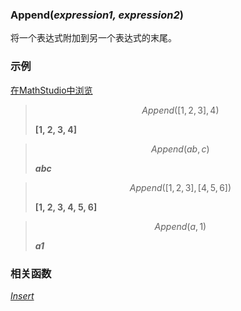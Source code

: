 ### Append(*expression1, expression2*)

将一个表达式附加到另一个表达式的末尾。

### 示例

[在MathStudio中浏览](http://mathstud.io/?input[0]=QXBwZW5kKFsxLDIsM10sNCk%3D&input[1]=QXBwZW5kKGFiLGMp&input[2]=QXBwZW5kKFsxLDIsM10sWzQsNSw2XSk%3D&input[3]=QXBwZW5kKGEsMSk%3D)

> ```math
> Append([1, 2, 3], 4)
> ```
>
> **[1, 2, 3, 4]**

> ```math
> Append(ab, c)
> ```
>
> ***abc***

> ```math
> Append([1, 2, 3], [4, 5, 6])
> ```
>
> **[1, 2, 3, 4, 5, 6]**

> ```math
> Append(a, 1)
> ```
>
> ***a1***

### 相关函数

*[Insert](I/Insert)*